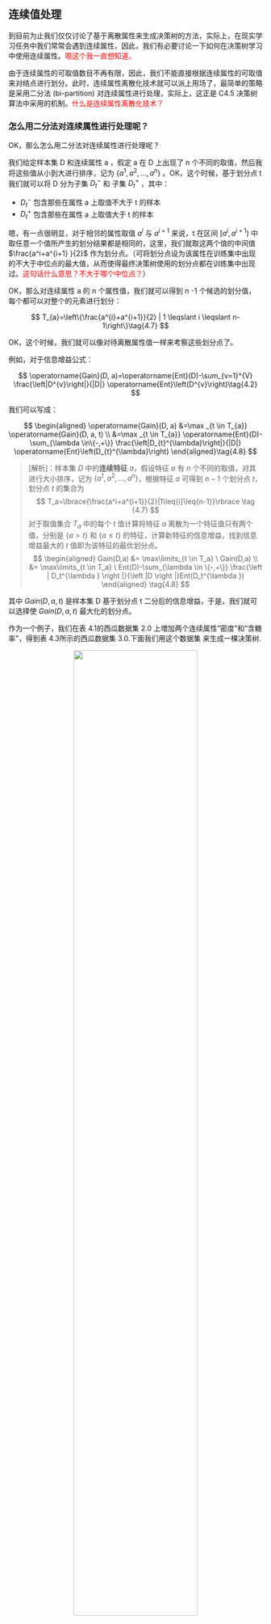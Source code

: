 

## 连续值处理


到目前为止我们仅仅讨论了基于离散属性来生成决策树的方法，实际上，在现实学习任务中我们常常会遇到连续属性，因此，我们有必要讨论一下如何在决策树学习中使用连续属性。<span style="color:red;">嗯这个我一直想知道。</span>

由于连续属性的可取值数目不再有限，因此，我们不能直接根据连续属性的可取值来对结点进行划分。此时，连续属性离散化技术就可以派上用场了，最简单的策略是采用二分法 (bi-partition) 对连续属性进行处理，实际上，这正是 C4.5 决策树算法中采用的机制。<span style="color:red;">什么是连续属性离散化技术？</span>


### 怎么用二分法对连续属性进行处理呢？


OK，那么怎么用二分法对连续属性进行处理呢？

我们给定样本集 D 和连续属性 a ，假定 a 在 D 上出现了 n 个不同的取值，然后我将这些值从小到大进行排序，记为 $\left\{a^{1}, a^{2}, \ldots, a^{n}\right\}$ 。OK，这个时候，基于划分点 t 我们就可以将 D 分为子集 $D_t^-$ 和 子集 $D_t^+$ ，其中：


* $D_t^-$ 包含那些在属性 a 上取值不大于 t 的样本
* $D_t^+$ 包含那些在属性 a 上取值大于 t 的样本


嗯，有一点很明显，对于相邻的属性取值 $a^i$ 与 $a^{i+1}$ 来说，t 在区间 $[a^i,a^{i+1})$ 中取任意一个值所产生的划分结果都是相同的，这里，我们就取这两个值的中间值 $\frac{a^i+a^{i+1} }{2}$ 作为划分点。（可将划分点设为该属性在训练集中出现的不大于中位点的最大值，从而使得最终决策树使用的划分点都在训练集中出现过。<span style="color:red;">这句话什么意思？不大于哪个中位点？</span>）

OK，那么对连续属性 a 的 n 个属性值，我们就可以得到 n -1 个候选的划分值，每个都可以对整个的元素进行划分：


$$
T_{a}=\left\{\frac{a^{i}+a^{i+1}}{2} | 1 \leqslant i \leqslant n-1\right\}\tag{4.7}
$$


OK，这个时候，我们就可以像对待离散属性值一样来考察这些划分点了。

例如，对于信息增益公式：


$$
\operatorname{Gain}(D, a)=\operatorname{Ent}(D)-\sum_{v=1}^{V} \frac{\left|D^{v}\right|}{|D|} \operatorname{Ent}\left(D^{v}\right)\tag{4.2}
$$


我们可以写成：


$$
\begin{aligned} \operatorname{Gain}(D, a) &=\max _{t \in T_{a}} \operatorname{Gain}(D, a, t) \\ &=\max _{t \in T_{a}} \operatorname{Ent}(D)-\sum_{\lambda \in\{-,+\}} \frac{\left|D_{t}^{\lambda}\right|}{|D|} \operatorname{Ent}\left(D_{t}^{\lambda}\right) \end{aligned}\tag{4.8}
$$


> [解析]：样本集 $D$ 中的**连续特征** $a$，假设特征 $a$ 有 $n$ 个不同的取值，对其进行大小排序，记为 $\lbrace{a^1,a^2,...,a^n}\rbrace$，根据特征 $a$ 可得到 $n-1$ 个划分点 $t$，划分点 $t$ 的集合为
> $$
> T_a=\lbrace{\frac{a^i+a^{i+1}}{2}|1\leq{i}\leq{n-1}}\rbrace \tag {4.7}
> $$
> 对于取值集合 $T_a$  中的每个 $t$  值计算将特征 $a$  离散为一个特征值只有两个值，分别是 $\lbrace{a} >t\rbrace$ 和 $\lbrace{a} \leq{t}\rbrace$  的特征，计算新特征的信息增益，找到信息增益最大的 $t$ 值即为该特征的最优划分点。
> $$
> \begin{aligned}
> Gain(D,a) &= \max\limits_{t \in T_a} \ Gain(D,a) \\
> &= \max\limits_{t \in T_a} \ Ent(D)-\sum_{\lambda \in \{-,+\}} \frac{\left | D_t^{\lambda } \right |}{\left |D  \right |}Ent(D_t^{\lambda }) \end{aligned} \tag{4.8}
> $$


其中 $Gain(D,a,t)$ 是样本集 D 基于划分点 t 二分后的信息增益，于是，我们就可以选择使 $Gain(D,a,t)$ 最大化的划分点。

作为一个例子，我们在表 4.1的西瓜数据集 2.0 上増加两个连续属性“密度”和“含糖率”，得到表 4.3所示的西瓜数据集 3.0.下面我们用这个数据集 来生成一棵决策树.

<p align="center">
    <img width="70%" height="70%" src="http://images.iterate.site/blog/image/180626/BKke3850Fd.png?imageslim">
</p>


对属性“密度”，在决策树学习开始时，根结点包含的 17 个训练 样本在该属性上取值均不同。根据式（4.7），该属性的候选划分点集合 包含 16 个候选值： T_{密度}={0.244, 0.294, 0.351，0.381, 0.420, 0.459, 0.518, 0.574, 0.600, 0.621，0.636, 0.648, 0.661，0.681, 0.708, 0.746} 。由式（4.8）可计算出属性“密度”的信息增益为 0.262，对应于划分点 0.381.

对属性“含糖率”，其候选划分点集合也包含 16 个候选值 T_{含糖率}= {0.049, 0.074, 0.095, 0.101,0.126, 0.155, 0.179, 0.204, 0.213, 0.226, 0.250, 0.265, 0.292, 0.344, 0.373, 0.418} 。类似的，根据式（4.8）可计算出其信息増益为 0.349, 对应于划分点 0.126.

再由 4.2.1节可知，表 4.3的数据上各属性的信息增益为：

- Gam（D，色泽）=0.109; Gain（P，根蒂）=0.143;
- Gain（P，敲声）=0.141; Gain（D?纹理）=0.381;
- Gain（P，脐部）=0.289; Gain（D，触感）=0.006;
- Gain（D，密度）=0.262; Gain（D5 含糖率）=0.349.

于是，“纹理”被选作根结点划分属性，此后结点划分过程递归进行，最终生成如图 4.8 所示的决策树.

<p align="center">
    <img width="70%" height="70%" src="http://images.iterate.site/blog/image/180626/F02jEbhl8m.png?imageslim">
</p>

需注意的是，与离散属性不同，若当前结点划分属性为连续属性，该属性还可作为其后代结点的划分属性.
